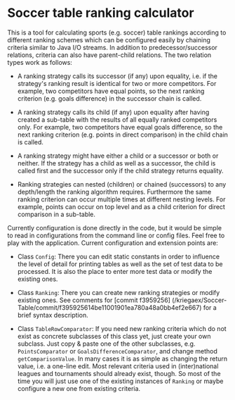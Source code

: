 Soccer table ranking calculator
===============================

This is a tool for calculating sports (e.g. soccer) table rankings according to
different ranking schemes which can be configured easily by chaining criteria
similar to Java I/O streams. In addition to predecessor/successor relations,
criteria can also have parent-child relations. The two relation types work as
follows:

  * A ranking strategy calls its successor (if any) upon equality, i.e. if the
    strategy's ranking result is identical for two or more competitors.
    For example, two competitors have equal points, so the next ranking
    criterion (e.g. goals difference) in the successor chain is called.

  * A ranking strategy calls its child (if any) upon equality after having
    created a sub-table with the results of all equally ranked competitors only.
    For example, two competitors have equal goals difference, so the next
    ranking criterion (e.g. points in direct comparison) in the child chain is
    called.

  * A ranking strategy might have either a child or a successor or both or
    neither. If the strategy has a child as well as a successor, the child is
    called first and the successor only if the child strategy returns equality.

  * Ranking strategies can nested (children) or chained (successors) to any
    depth/length the ranking algorithm requires. Furthermore the same ranking
    criterion can occur multiple times at different nesting levels. For
    example, points can occur on top level and as a child criterion for direct
    comparison in a sub-table.

Currently configuration is done directly in the code, but it would be simple
to read in configurations from the command line or config files. Feel free to
play with the application. Current configuration and extension points are:

  * Class `Config`: There you can edit static constants in order to influence
    the level of detail for printing tables as well as the set of test data to
    be processed. It is also the place to enter more test data or modify the
    existing ones.

  * Class `Ranking`: There you can create new ranking strategies or modify
    existing ones. See comments for [commit f3959256]
    (/kriegaex/Soccer-Table/commit/f395925614be11001901ea780a48a0bb4ef2e667)
    for a brief syntax description.

  * Class `TableRowComparator`: If you need new ranking criteria which do not
    exist as concrete subclasses of this class yet, just create your own
    subclass. Just copy & paste one of the other subclasses, e.g.
    `PointsComparator` or `GoalsDifferenceComparator`, and change method
    `getComparisonValue`. In many cases it is as simple as changing the return
    value, i.e. a one-line edit. Most relevant criteria used in (inter)national
    leagues and tournaments should already exist, though. So most of the time
    you will just use one of the existing instances of `Ranking` or maybe
    configure a new one from existing criteria.
